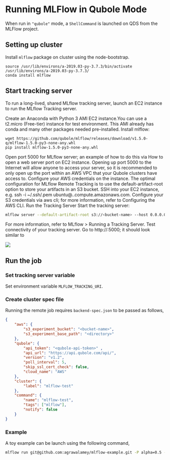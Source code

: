 # Running MLFlow in Qubole Mode


When run in `"qubole"` mode, a `ShellCommand` is launched on QDS from the MLFlow project. 

## Setting up cluster

Install `mlflow` package on cluster using the node-bootstrap.

```
source /usr/lib/environs/a-2019.03-py-3.7.3/bin/activate /usr/lib/environs/a-2019.03-py-3.7.3/
conda install mlflow
```

## Start tracking server

To run a long-lived, shared MLflow tracking server, launch an EC2 instance to run the MLflow Tracking server.

Create an Anaconda with Python 3 AMI EC2 instance.You can use a t2.micro (Free-tier) instance for test environment. This AMI already has conda and many other packages needed pre-installed.
Install mlflow:
```
wget https://github.com/qubole/mlflow/releases/download/v1.5.0-q/mlflow-1.5.0-py3-none-any.whl
pip install mlflow-1.5.0-py3-none-any.whl
```
Open port 5000 for MLflow server; an example of how to do this via How to open a web server port on EC2 instance. Opening up port 5000 to the Internet will allow anyone to access your server, so it is recommended to only open up the port within an AWS VPC that your Qubole clusters have access to.
Configure your AWS credentials on the instance. The optimal configuration for MLflow Remote Tracking is to use the default-artifact-root option to store your artifacts in an S3 bucket.
SSH into your EC2 instance, e.g. ssh -i ~/.ssh/<key>.pem ubuntu@<hostname>.<region>.compute.amazonaws.com.
Configure your S3 credentials via aws cli; for more information, refer to Configuring the AWS CLI.
Run the Tracking Server
Start the tracking server: 
```sh
mlflow server --default-artifact-root s3://<bucket-name> --host 0.0.0.0.
```
For more information, refer to MLflow > Running a Tracking Server.
Test connectivity of your tracking server. Go to http://<mlflow-server-dns>:5000; it should look similar to

![](https://docs.databricks.com/_static/images/mlflow/mlflow-web-ui.png)

## Run the job

### Set tracking server variable

Set environment variable `MLFLOW_TRACKING_URI`.

### Create cluster spec file
Running the remote job requires `backend-spec.json` to be passed as follows,

```json
{
    "aws": {
        "s3_experiment_bucket": "<bucket-name>",
        "s3_experiment_base_path": "<directory>"
    },
    "qubole": {
        "api_token": "<qubole-api-token>" ,
        "api_url": "https://api.qubole.com/api/",
        "version": "v1.2",
        "poll_interval": 5,
        "skip_ssl_cert_check": false,
        "cloud_name": "AWS"
    },
    "cluster": {
        "label": "mlflow-test"
    },
    "command": {
        "name": "mlflow-test",
        "tags": ["mlflow"],
        "notify": false
    }
}
```

### Example

A toy example can be launch using the following command,

```sh
mlflow run git@github.com:agrawalamey/mlflow-example.git -P alpha=0.5 -b qubole --backend-config backend-spec.json
```
